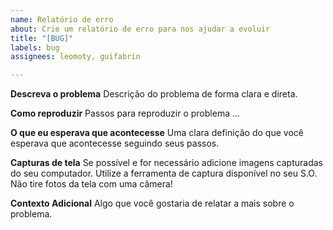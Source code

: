 ```yaml
---
name: Relatório de erro
about: Crie um relatório de erro para nos ajudar a evoluir
title: "[BUG]"
labels: bug
assignees: leomoty, guifabrin

---
```


**Descreva o problema**
Descrição do problema de forma clara e direta.

**Como reproduzir**
Passos para reproduzir o problema
...

**O que eu esperava que acontecesse**
Uma clara definição do que você esperava que acontecesse seguindo seus passos.

**Capturas de tela**
Se possível e for necessário adicione imagens capturadas do seu computador. Utilize a ferramenta de captura disponível no seu S.O. Não tire fotos da tela com uma câmera!

**Contexto Adicional**
Algo que você gostaria de relatar a mais sobre o problema.
